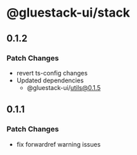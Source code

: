 # @gluestack-ui/stack

## 0.1.2

### Patch Changes

- revert ts-config changes
- Updated dependencies
  - @gluestack-ui/utils@0.1.5

## 0.1.1

### Patch Changes

- fix forwardref warning issues
